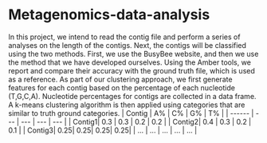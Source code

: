 # Metagenomics-data-analysis
In this project, we intend to read the contig file and perform a series of analyses on the length of the contigs. Next, the contigs will be classified using the two methods. First, we use the BusyBee website, and then we use the method that we have developed ourselves. Using the Amber tools, we report and compare their accuracy with the ground truth file, which is used as a reference. As part of our clustering approach, we first generate features for each contig based on the percentage of each nucleotide (T,G,C,A). Nucleotide percentages for contigs are collected in a data frame. A k-means clustering algorithm is then applied using categories that are similar to truth ground categories.
| Contig | A%  | C%  | G%  | T%  |
| ------ | --- | --- | --- | --- |
| Contig1| 0.3 | 0.3 | 0.2 | 0.2 |
| Contig2| 0.4 | 0.3 | 0.2 | 0.1 |
| Contig3| 0.25| 0.25| 0.25| 0.25|
| ...    | ... | ... | ... | ... |
